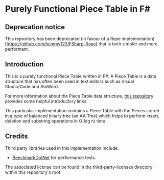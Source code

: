 # Purely Functional Piece Table in F#

## Deprecation notice

This repository has been deprecated (in favour of a Rope implementation)[https://github.com/hummy123/FSharp-Rope] that is both simpler and more performant.

## Introduction

This is a purely functional Piece Table written in F#. A Piece Table is a data structure that has often been used in text editors such as Visual Studio/Code and AbiWord. 

For more information about the Piece Table data structure, [this repository](https://github.com/veler/Csharp-Piece-Table-Implementation) provides some helpful introductory links.

This particular implementation contains a Piece Table with the Pieces stored in a type of balanced binary tree (an AA Tree) which helps to perform insert, deletion and substring operations in O(log n) time.

## Credits

Third party libraries used in this implementation include:

- [BenchmarkDotNet](https://github.com/dotnet/BenchmarkDotNet) for performance tests.

The associated license can be found in the third-party-licenses directory within this repository's root.